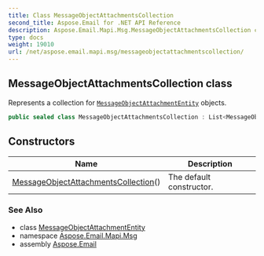 ```yaml
---
title: Class MessageObjectAttachmentsCollection
second_title: Aspose.Email for .NET API Reference
description: Aspose.Email.Mapi.Msg.MessageObjectAttachmentsCollection class. Represents a collection for MessageObjectAttachmentEntity objects
type: docs
weight: 19010
url: /net/aspose.email.mapi.msg/messageobjectattachmentscollection/
---
```

## MessageObjectAttachmentsCollection class

Represents a collection for [`MessageObjectAttachmentEntity`](../messageobjectattachmententity/) objects.

```csharp
public sealed class MessageObjectAttachmentsCollection : List<MessageObjectAttachmentEntity>
```

## Constructors

| Name | Description |
| --- | --- |
| [MessageObjectAttachmentsCollection](messageobjectattachmentscollection/)() | The default constructor. |

### See Also

* class [MessageObjectAttachmentEntity](../messageobjectattachmententity/)
* namespace [Aspose.Email.Mapi.Msg](../../aspose.email.mapi.msg/)
* assembly [Aspose.Email](../../)



